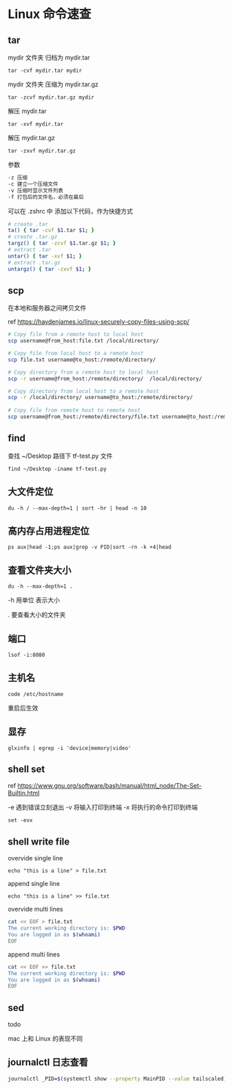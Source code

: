 # Linux 命令速查

## tar

mydir 文件夹 归档为 mydir.tar

`tar -cvf mydir.tar mydir`

mydir 文件夹 压缩为 mydir.tar.gz

`tar -zcvf mydir.tar.gz mydir`

解压 mydir.tar

`tar -xvf mydir.tar`

解压 mydir.tar.gz

`tar -zxvf mydir.tar.gz`

参数

```sh
-z 压缩
-c 建立一个压缩文件
-v 压缩时显示文件列表
-f 打包后的文件名，必须在最后
```

可以在 .zshrc 中 添加以下代码，作为快捷方式

```sh
# create .tar
ta() { tar -cvf $1.tar $1; }
# create .tar.gz
targz() { tar -zcvf $1.tar.gz $1; }
# extract .tar
untar() { tar -xvf $1; }
# extract .tar.gz
untargz() { tar -zxvf $1; }
```

## scp

在本地和服务器之间拷贝文件

ref <https://haydenjames.io/linux-securely-copy-files-using-scp/>

```sh
# Copy file from a remote host to local host
scp username@from_host:file.txt /local/directory/

# Copy file from local host to a remote host
scp file.txt username@to_host:/remote/directory/

# Copy directory from a remote host to local host
scp -r username@from_host:/remote/directory/  /local/directory/

# Copy directory from local host to a remote host
scp -r /local/directory/ username@to_host:/remote/directory/
 
# Copy file from remote host to remote host
scp username@from_host:/remote/directory/file.txt username@to_host:/remote/directory/
```

## find

查找 ~/Desktop 路径下 tf-test.py 文件

`find ~/Desktop -iname tf-test.py`

## 大文件定位

`du -h / --max-depth=1 | sort -hr | head -n 10`

## 高内存占用进程定位

`ps aux|head -1;ps aux|grep -v PID|sort -rn -k +4|head`

## 查看文件夹大小

`du -h --max-depth=1 .`

-h 用单位 表示大小

. 要查看大小的文件夹

## 端口

`lsof -i:8080`

## 主机名

`code /etc/hostname`

重启后生效

## 显存

`glxinfo | egrep -i 'device|memory|video'`

## shell set

ref <https://www.gnu.org/software/bash/manual/html_node/The-Set-Builtin.html>

-e 遇到错误立刻退出
-v 将输入打印到终端
-x 将执行的命令打印到终端

`set -evx`

## shell write file

overvide single line

`echo "this is a line" > file.txt`

append single line

`echo "this is a line" >> file.txt`

overvide multi lines

```sh
cat << EOF > file.txt
The current working directory is: $PWD
You are logged in as $(whoami)
EOF
```

append multi lines

```sh
cat << EOF >> file.txt
The current working directory is: $PWD
You are logged in as $(whoami)
EOF
```

## sed

todo

mac 上和 Linux 的表现不同

## journalctl 日志查看

```sh
journalctl _PID=$(systemctl show --property MainPID --value tailscaled)
```
